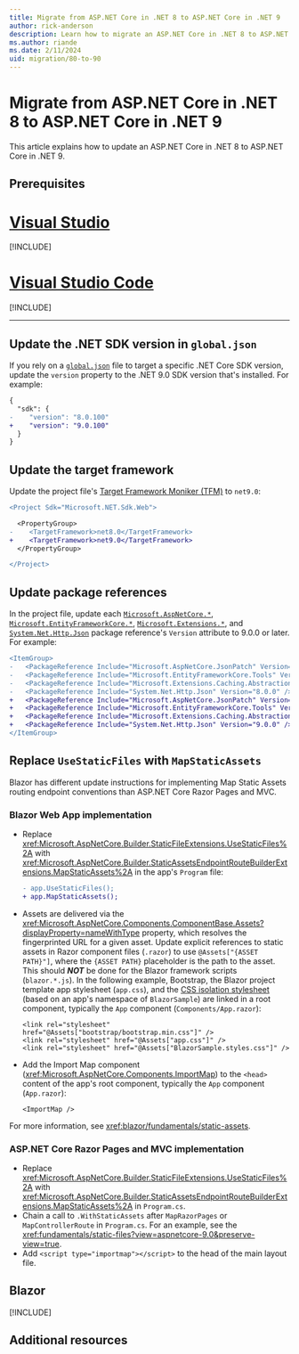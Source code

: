 ```yaml
---
title: Migrate from ASP.NET Core in .NET 8 to ASP.NET Core in .NET 9
author: rick-anderson
description: Learn how to migrate an ASP.NET Core in .NET 8 to ASP.NET Core in .NET 9
ms.author: riande
ms.date: 2/11/2024
uid: migration/80-to-90
---
```


<!-- New content should be added to ~/migration/includes/aspnetcore-9/includes/{FILE}.md files. This will help prevent merge conflicts in this file. -->

# Migrate from ASP.NET Core in .NET 8 to ASP.NET Core in .NET 9

This article explains how to update an ASP.NET Core in .NET 8 to ASP.NET Core in .NET 9.

## Prerequisites

# [Visual Studio](#tab/visual-studio)

[!INCLUDE[](~/includes/net-prereqs-vs-9.0.md)]

# [Visual Studio Code](#tab/visual-studio-code)

[!INCLUDE[](~/includes/net-prereqs-vsc-9.0.md)]

---

## Update the .NET SDK version in `global.json`

If you rely on a [`global.json`](/dotnet/core/tools/global-json) file to target a specific .NET Core SDK version, update the `version` property to the .NET 9.0 SDK version that's installed. For example:

```diff
{
  "sdk": {
-    "version": "8.0.100"
+    "version": "9.0.100"
  }
}
```

## Update the target framework

Update the project file's [Target Framework Moniker (TFM)](/dotnet/standard/frameworks) to `net9.0`:

```diff
<Project Sdk="Microsoft.NET.Sdk.Web">

  <PropertyGroup>
-    <TargetFramework>net8.0</TargetFramework>
+    <TargetFramework>net9.0</TargetFramework>
  </PropertyGroup>

</Project>
```

## Update package references

In the project file, update each [`Microsoft.AspNetCore.*`](https://www.nuget.org/packages?q=Microsoft.AspNetCore.*), [`Microsoft.EntityFrameworkCore.*`](https://www.nuget.org/packages?q=Microsoft.EntityFrameworkCore.*), [`Microsoft.Extensions.*`](https://www.nuget.org/packages?q=Microsoft.Extensions.*), and [`System.Net.Http.Json`](https://www.nuget.org/packages/System.Net.Http.Json) package reference's `Version` attribute to 9.0.0 or later. For example:

```diff
<ItemGroup>
-   <PackageReference Include="Microsoft.AspNetCore.JsonPatch" Version="8.0.2" />
-   <PackageReference Include="Microsoft.EntityFrameworkCore.Tools" Version="8.0.2" />
-   <PackageReference Include="Microsoft.Extensions.Caching.Abstractions" Version="8.0.0" />
-   <PackageReference Include="System.Net.Http.Json" Version="8.0.0" />
+   <PackageReference Include="Microsoft.AspNetCore.JsonPatch" Version="9.0.0" />
+   <PackageReference Include="Microsoft.EntityFrameworkCore.Tools" Version="9.0.0" />
+   <PackageReference Include="Microsoft.Extensions.Caching.Abstractions" Version="9.0.0" />
+   <PackageReference Include="System.Net.Http.Json" Version="9.0.0" />
</ItemGroup>
```

## Replace `UseStaticFiles` with `MapStaticAssets`

Blazor has different update instructions for implementing Map Static Assets routing endpoint conventions than ASP.NET Core Razor Pages and MVC.

### Blazor Web App implementation

* Replace <xref:Microsoft.AspNetCore.Builder.StaticFileExtensions.UseStaticFiles%2A> with <xref:Microsoft.AspNetCore.Builder.StaticAssetsEndpointRouteBuilderExtensions.MapStaticAssets%2A> in the app's `Program` file:

  ```diff
  - app.UseStaticFiles();
  + app.MapStaticAssets();
  ```

* Assets are delivered via the <xref:Microsoft.AspNetCore.Components.ComponentBase.Assets?displayProperty=nameWithType> property, which resolves the fingerprinted URL for a given asset. Update explicit references to static assets in Razor component files (`.razor`) to use `@Assets["{ASSET PATH}"]`, where the `{ASSET PATH}` placeholder is the path to the asset. This should ***NOT*** be done for the Blazor framework scripts (`blazor.*.js`). In the following example, Bootstrap, the Blazor project template app stylesheet (`app.css`), and the [CSS isolation stylesheet](xref:blazor/components/css-isolation) (based on an app's namespace of `BlazorSample`) are linked in a root component, typically the `App` component (`Components/App.razor`):

  ```razor
  <link rel="stylesheet" href="@Assets["bootstrap/bootstrap.min.css"]" />
  <link rel="stylesheet" href="@Assets["app.css"]" />
  <link rel="stylesheet" href="@Assets["BlazorSample.styles.css"]" />
  ```

* Add the Import Map component (<xref:Microsoft.AspNetCore.Components.ImportMap>) to the `<head>` content of the app's root component, typically the `App` component (`App.razor`):

  ```razor
  <ImportMap />
  ```

For more information, see <xref:blazor/fundamentals/static-assets>.

### ASP.NET Core Razor Pages and MVC implementation

* Replace <xref:Microsoft.AspNetCore.Builder.StaticFileExtensions.UseStaticFiles%2A> with <xref:Microsoft.AspNetCore.Builder.StaticAssetsEndpointRouteBuilderExtensions.MapStaticAssets%2A> in `Program.cs`.
* Chain a call to `.WithStaticAssets` after `MapRazorPages` or `MapControllerRoute` in `Program.cs`. For an example, see the <xref:fundamentals/static-files?view=aspnetcore-9.0&preserve-view=true>.
* Add `<script type="importmap"></script>` to the head of the main layout file.

## Blazor

[!INCLUDE[](~/migration/80-to-90/includes/blazor.md)]

## Additional resources
